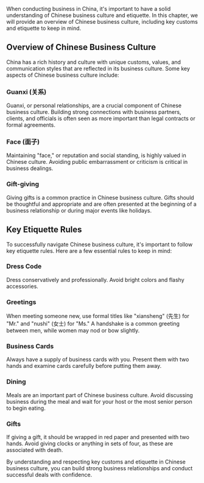 
When conducting business in China, it's important to have a solid understanding of Chinese business culture and etiquette. In this chapter, we will provide an overview of Chinese business culture, including key customs and etiquette to keep in mind.

Overview of Chinese Business Culture
------------------------------------

China has a rich history and culture with unique customs, values, and communication styles that are reflected in its business culture. Some key aspects of Chinese business culture include:

### Guanxi (关系)

Guanxi, or personal relationships, are a crucial component of Chinese business culture. Building strong connections with business partners, clients, and officials is often seen as more important than legal contracts or formal agreements.

### Face (面子)

Maintaining "face," or reputation and social standing, is highly valued in Chinese culture. Avoiding public embarrassment or criticism is critical in business dealings.

### Gift-giving

Giving gifts is a common practice in Chinese business culture. Gifts should be thoughtful and appropriate and are often presented at the beginning of a business relationship or during major events like holidays.

Key Etiquette Rules
-------------------

To successfully navigate Chinese business culture, it's important to follow key etiquette rules. Here are a few essential rules to keep in mind:

### Dress Code

Dress conservatively and professionally. Avoid bright colors and flashy accessories.

### Greetings

When meeting someone new, use formal titles like "xiansheng" (先生) for "Mr." and "nushi" (女士) for "Ms." A handshake is a common greeting between men, while women may nod or bow slightly.

### Business Cards

Always have a supply of business cards with you. Present them with two hands and examine cards carefully before putting them away.

### Dining

Meals are an important part of Chinese business culture. Avoid discussing business during the meal and wait for your host or the most senior person to begin eating.

### Gifts

If giving a gift, it should be wrapped in red paper and presented with two hands. Avoid giving clocks or anything in sets of four, as these are associated with death.

By understanding and respecting key customs and etiquette in Chinese business culture, you can build strong business relationships and conduct successful deals with confidence.
